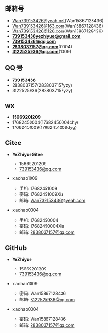 ## 邮箱号

- Wan739153426@yeah.net(Wan15867128436)
- Wan739153426@163.com(Wan15867128436)
- Wan739153426@126.com(Wan15867128436)
- **739153436yezhiyue@gmail.com**
- **739153436@qq.com**
- **2838037157@qq.com**(0004)
- **3122525936@qq.com**(1009)

## QQ 号

- **739153436**
- 2838037157(2838037157yzy) 
- 3122525936(2838037157yzy)

## wx 

- **15669201209**
- 17682450004(17682450004chy)
- 17682451009(17682451009dyg)

## Gitee


- **YeZhiyueGitee**
    - 15669201209
    - 739153436@qq.com
    
- xiaohao1009 
    - 手机: 17682451009
    - 密码: 17682451009Xia
    - 邮箱: Wan739153436@yeah.com
        
- xiaohao0004
    - 手机: 17682450004
    - 密码: 17682450004Xia
    - 邮箱: 2838037157@qq.com

## GitHub

- **YeZhiyue**
    - 15669201209
    - 739153436@qq.com

- xiaohao1009 
    - 密码: Wan15867128436
    - 邮箱: 3122525936@qq.com

- xiaohao0004
    - 密码: Wan15867128436
    - 邮箱: 2838037157@qq.com
